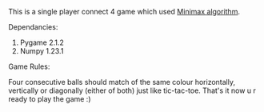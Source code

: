 This is a single player connect 4 game which used [Minimax algorithm](https://en.wikipedia.org/wiki/Minimax).

Dependancies:
1. Pygame 2.1.2
2. Numpy 1.23.1

Game Rules:

Four consecutive balls should match of the same colour horizontally, vertically or diagonally (either of both) just like tic-tac-toe.
That's it now u r ready to play the game :)